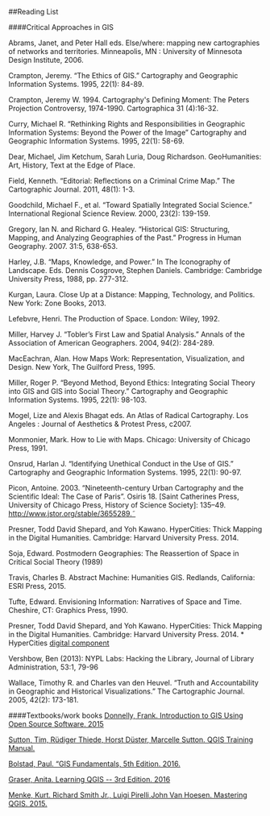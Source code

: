 ##Reading List

####Critical Approaches in GIS 

Abrams, Janet, and Peter Hall eds. Else/where: mapping new cartographies of networks and territories. Minneapolis, MN : University of Minnesota Design Institute, 2006.

Crampton, Jeremy. “The Ethics of GIS.” Cartography and Geographic Information Systems. 1995, 22(1): 84-89.

Crampton, Jeremy W. 1994. Cartography's Defining Moment: The Peters Projection Controversy, 1974-1990. Cartographica 31 (4):16-32.


Curry, Michael R. “Rethinking Rights and Responsibilities in Geographic Information Systems: Beyond the Power of the Image” Cartography and Geographic Information Systems. 1995, 22(1): 58-69.

Dear, Michael, Jim Ketchum, Sarah Luria, Doug Richardson. GeoHumanities: Art, History, Text at the Edge of Place. 

Field, Kenneth. “Editorial: Reflections on a Criminal Crime Map.” The Cartographic Journal. 2011, 48(1): 1-3.


Goodchild, Michael F., et al. “Toward Spatially Integrated Social Science.” International Regional Science Review. 2000, 23(2): 139-159.
 

Gregory, Ian N. and Richard G. Healey. “Historical GIS: Structuring, Mapping, and Analyzing
Geographies of the Past.” Progress in Human Geography. 2007. 31:5, 638-653.
 
Harley, J.B. “Maps, Knowledge, and Power.” In The Iconography of Landscape. Eds. Dennis Cosgrove, Stephen Daniels. Cambridge: Cambridge University Press, 1988, pp. 277-312.
 
Kurgan, Laura. Close Up at a Distance: Mapping, Technology, and Politics. New York: Zone Books, 2013.

Lefebvre, Henri. The Production of Space. London: Wiley, 1992.

Miller, Harvey J. “Tobler’s First Law and Spatial Analysis.” Annals of the Association of American Geographers. 2004, 94(2): 284-289.
 
MacEachran, Alan. How Maps Work: Representation, Visualization, and Design. New York, The Guilford Press, 1995.

Miller, Roger P. “Beyond Method, Beyond Ethics: Integrating Social Theory into GIS and GIS into Social Theory.” Cartography and Geographic Information Systems. 1995, 22(1): 98-103.
 
Mogel, Lize and Alexis Bhagat eds. An Atlas of Radical Cartography. Los Angeles : Journal of Aesthetics & Protest Press, c2007.

Monmonier, Mark. How to Lie with Maps. Chicago: University of Chicago Press, 1991.

Onsrud, Harlan J. “Identifying Unethical Conduct in the Use of GIS.” Cartography and Geographic Information Systems. 1995, 22(1): 90-97.


Picon, Antoine. 2003. “Nineteenth-century Urban Cartography and the Scientific Ideal: The Case of Paris”. Osiris 18. [Saint Catherines Press, University of Chicago Press, History of Science Society]: 135–49. http://www.jstor.org/stable/3655289.˜

Presner, Todd David Shepard, and Yoh Kawano. HyperCities: Thick Mapping in the Digital Humanities. Cambridge: Harvard University Press. 2014.  

Soja, Edward. Postmodern Geographies: The Reassertion of Space in Critical Social Theory (1989)

Travis, Charles B. Abstract Machine: Humanities GIS. Redlands, California: ESRI Press, 2015.

Tufte, Edward. Envisioning Information: Narratives of Space and Time. Cheshire, CT: Graphics
Press, 1990.

Presner, Todd David Shepard, and Yoh Kawano. HyperCities: Thick Mapping in the Digital Humanities. Cambridge: Harvard University Press. 2014. 
	* HyperCities [digital component](http://www.hypercities.com)

Vershbow, Ben (2013): NYPL Labs: Hacking the Library, Journal of Library Administration, 53:1, 79-96

Wallace, Timothy R. and Charles van den Heuvel. “Truth and Accountability in Geographic and Historical Visualizations.” The Cartographic Journal. 2005, 42(2): 173-181.


####Textbooks/work books
[Donnelly, Frank. Introduction to GIS Using Open Source Software. 2015](http://faculty.baruch.cuny.edu/geoportal/resources/practicum/gisprac_2015july_fd.pdf)	

[Sutton, Tim, Rüdiger Thiede, Horst Düster, Marcelle Sutton. QGIS Training Manual.](http://docs.qgis.org/2.2/en/docs/training_manual/)

[Bolstad, Paul. “GIS Fundamentals, 5th Edition. 2016.](http://www.paulbolstad.net/gisbook.html)

[Graser, Anita. Learning QGIS -- 3rd Edition. 2016](https://www.packtpub.com/big-data-and-business-intelligence/learning-qgis-third-edition)

[Menke, Kurt. Richard Smith Jr., Luigi Pirelli,John Van Hoesen. Mastering QGIS. 2015.](https://www.packtpub.com/application-development/mastering-qgis)

